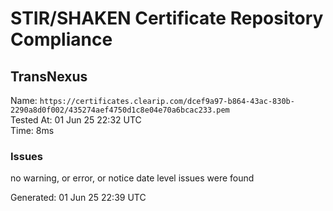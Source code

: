 # STIR/SHAKEN Certificate Repository Compliance

## TransNexus

Name: `https://certificates.clearip.com/dcef9a97-b864-43ac-830b-2290a8d0f002/435274aef4750d1c8e04e70a6bcac233.pem`\
Tested At: 01 Jun 25 22:32 UTC\
Time: 8ms

### Issues

no warning, or error, or notice date level issues were found

Generated: 01 Jun 25 22:39 UTC